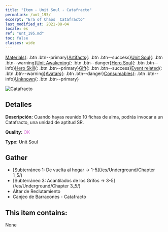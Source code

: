 ```yaml
---
title: "Item - Unit Soul - Catafracto"
permalink: /unt_195/
excerpt: "Era of Chaos  Catafracto"
last_modified_at: 2021-08-04
locale: es
ref: "unt_195.md"
toc: false
classes: wide
---
```

 [Materials](/ItemsES/){: .btn .btn--primary}[Artifacts](/ItemsES/Artifacts/){: .btn .btn--success}[Unit Soul](/ItemsES/UnitSoul/){: .btn .btn--warning}[Unit Awakening](/ItemsES/UnitAwakening/){: .btn .btn--danger}[Hero Soul](/ItemsES/HeroSoul/){: .btn .btn--info}[Hero Skill](/ItemsES/HeroSkill/){: .btn .btn--primary}[Gift](/ItemsES/Gift/){: .btn .btn--success}[Event related](/ItemsES/Events/){: .btn .btn--warning}[Avatars](/ItemsES/Avatars/){: .btn .btn--danger}[Consumables](/ItemsES/Consumables/){: .btn .btn--info}[Unknown](/ItemsES/Unknown/){: .btn .btn--primary}

 ![Catafracto](/images/u/ti_qishi.jpg)

## Detalles
 **Descripción:** Cuando hayas reunido 10 fichas de alma, podrás invocar a un Catafracto, una unidad de aptitud SR.

 **Quality:** <span style="color: #DA70D6">OK</span>

 **Type:** Unit Soul

## Gather

*    [Subterráneo 1: De vuelta al hogar -> 1-5](/es/Underground/Chapter 1_5/) 
*    [Subterráneo 3: Acantilados de los Grifos -> 3-5](/es/Underground/Chapter 3_5/) 
*    Altar de Reclutamiento 
*    Canjeo de Barracones - Catafracto 

## This item contains:

  None

